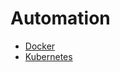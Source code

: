 # Automation

- [Docker](../infrastructure_as_code/docker/docker.md)
- [Kubernetes](../infrastructure_as_code/kubernetes/kubernetes.md)
